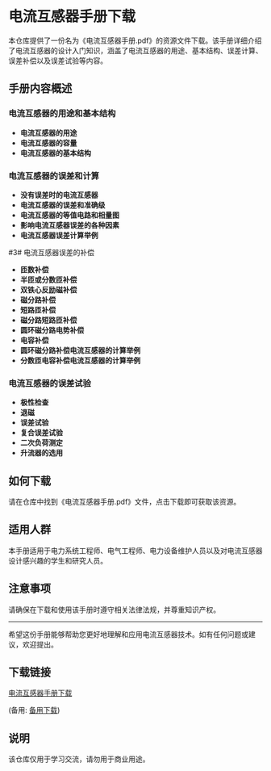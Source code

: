 # 电流互感器手册下载

本仓库提供了一份名为《电流互感器手册.pdf》的资源文件下载。该手册详细介绍了电流互感器的设计入门知识，涵盖了电流互感器的用途、基本结构、误差计算、误差补偿以及误差试验等内容。

## 手册内容概述

### 电流互感器的用途和基本结构
- **电流互感器的用途**
- **电流互感器的容量**
- **电流互感器的基本结构**

### 电流互感器的误差和计算
- **没有误差时的电流互感器**
- **电流互感器的误差和准确级**
- **电流互感器的等值电路和相量图**
- **影响电流互感器误差的各种因素**
- **电流互感器误差计算举例**

#3# 电流互感器误差的补偿
- **匝数补偿**
- **半匝或分数匝补偿**
- **双铁心反励磁补偿**
- **磁分路补偿**
- **短路匝补偿**
- **磁分路短路匝补偿**
- **圆环磁分路电势补偿**
- **电容补偿**
- **圆环磁分路补偿电流互感器的计算举例**
- **分数匝电容补偿电流互感器的计算举例**

### 电流互感器的误差试验
- **极性检查**
- **退磁**
- **误差试验**
- **复合误差试验**
- **二次负荷测定**
- **升流器的选用**

## 如何下载

请在仓库中找到《电流互感器手册.pdf》文件，点击下载即可获取该资源。

## 适用人群

本手册适用于电力系统工程师、电气工程师、电力设备维护人员以及对电流互感器设计感兴趣的学生和研究人员。

## 注意事项

请确保在下载和使用该手册时遵守相关法律法规，并尊重知识产权。

---

希望这份手册能够帮助您更好地理解和应用电流互感器技术。如有任何问题或建议，欢迎提出。

## 下载链接
[电流互感器手册下载](https://pan.quark.cn/s/0bf4ddd571b1) 

(备用: [备用下载](https://pan.baidu.com/s/1SBRuAc9gdmtzOkBx-i-vVQ?pwd=1234))

## 说明

该仓库仅用于学习交流，请勿用于商业用途。
